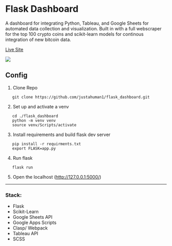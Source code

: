 # Flask Dashboard

A dashboard for integrating Python, Tableau, and Google Sheets for automated data collection and visualization. Built in with a full webscraper for the top 100 crypto coins and scikit-learn models for continous integration of new bitcoin data.

[Live Site](https://scm315-honors-app-prod.herokuapp.com)


<img src="https://i.imgur.com/yiFsbRE.jpg"/>

## Config
  1) Clone Repo
  ```
     git clone https://github.com/justahuman1/flask_dashboard.git
  ```
  2) Set up and activate a venv
  ```
     cd ./flask_dashboard
     python -m venv venv
     source venv/Scripts/activate
  ```
  3) Install requirements and build flask dev server
  ```
     pip install -r requirments.txt
     export FLASK=app.py
  ```
  4) Run flask
  ```
     flask run
  ```
  5) Open the localhost (http://127.0.0.1:5000/)

<hr/>

### Stack:
* Flask
* Scikit-Learn
* Google Sheets API
* Google Apps Scripts
* Clasp/ Webpack
* Tableau API
* SCSS
